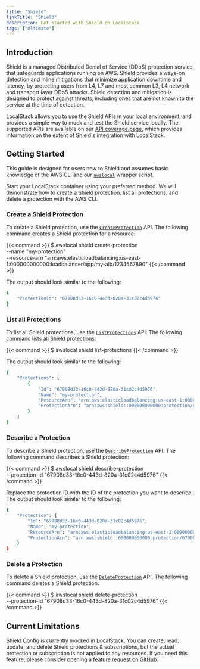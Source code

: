 ```yaml
---
title: "Shield"
linkTitle: "Shield"
description: Get started with Shield on LocalStack
tags: ["Ultimate"]
---
```


## Introduction

Shield is a managed Distributed Denial of Service (DDoS) protection service that safeguards applications running on AWS.
Shield provides always-on detection and inline mitigations that minimize application downtime and latency, by protecting users from L4, L7 and most common L3, L4 network and transport layer DDoS attacks.
Shield detection and mitigation is designed to protect against threats, including ones that are not known to the service at the time of detection.

LocalStack allows you to use the Shield APIs in your local environment, and provides a simple way to mock and test the Shield service locally.
The supported APIs are available on our [API coverage page](https://docs.localstack.cloud/references/coverage/coverage_shield/), which provides information on the extent of Shield's integration with LocalStack.

## Getting Started

This guide is designed for users new to Shield and assumes basic knowledge of the AWS CLI and our [`awslocal`](https://github.com/localstack/awscli-local) wrapper script.

Start your LocalStack container using your preferred method.
We will demonstrate how to create a Shield protection, list all protections, and delete a protection with the AWS CLI.

### Create a Shield Protection

To create a Shield protection, use the [`CreateProtection`](https://docs.aws.amazon.com/cli/latest/reference/shield/create-protection.html) API.
The following command creates a Shield protection for a resource:

{{< command >}}
$ awslocal shield create-protection \
  --name "my-protection" \
  --resource-arn "arn:aws:elasticloadbalancing:us-east-1:000000000000:loadbalancer/app/my-alb/1234567890"
{{< /command >}}

The output should look similar to the following:

```bash
{
    "ProtectionId": "67908d33-16c0-443d-820a-31c02c4d5976"
}
```

### List all Protections

To list all Shield protections, use the [`ListProtections`](https://docs.aws.amazon.com/cli/latest/reference/shield/list-protections.html) API.
The following command lists all Shield protections:

{{< command >}}
$ awslocal shield list-protections
{{< /command >}}

The output should look similar to the following:

```bash
{
    "Protections": [
        {
            "Id": "67908d33-16c0-443d-820a-31c02c4d5976",
            "Name": "my-protection",
            "ResourceArn": "arn:aws:elasticloadbalancing:us-east-1:000000000000:loadbalancer/app/my-alb/1234567890",
            "ProtectionArn": "arn:aws:shield::000000000000:protection/67908d33-16c0-443d-820a-31c02c4d5976"
        }
    ]
}
```

### Describe a Protection

To describe a Shield protection, use the [`DescribeProtection`](https://docs.aws.amazon.com/cli/latest/reference/shield/describe-protection.html) API.
The following command describes a Shield protection:

{{< command >}}
$ awslocal shield describe-protection \
  --protection-id "67908d33-16c0-443d-820a-31c02c4d5976"
{{< /command >}}

Replace the protection ID with the ID of the protection you want to describe.
The output should look similar to the following:

```bash
{
    "Protection": {
        "Id": "67908d33-16c0-443d-820a-31c02c4d5976",
        "Name": "my-protection",
        "ResourceArn": "arn:aws:elasticloadbalancing:us-east-1:000000000000:loadbalancer/app/my-alb/1234567890",
        "ProtectionArn": "arn:aws:shield::000000000000:protection/67908d33-16c0-443d-820a-31c02c4d5976"
    }
}
```

### Delete a Protection

To delete a Shield protection, use the [`DeleteProtection`](https://docs.aws.amazon.com/cli/latest/reference/shield/delete-protection.html) API.
The following command deletes a Shield protection:

{{< command >}}
$ awslocal shield delete-protection \
  --protection-id "67908d33-16c0-443d-820a-31c02c4d5976"
{{< /command >}}

## Current Limitations

Shield Config is currently mocked in LocalStack.
You can create, read, update, and delete Shield protections & subscriptions, but the actual protection or subscription is not applied to any resources.
If you need this feature, please consider opening a [feature request on GitHub](https://github.com/localstack/localstack/issues/new).
